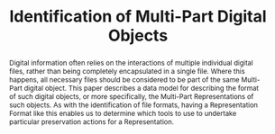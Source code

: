---
abstract: Digital information often relies on the interactions of multiple individual
  digital files, rather than being completely encapsulated in a single file. Where
  this happens, all necessary files should be considered to be part of the same Multi-Part
  digital object. This paper describes a data model for describing the format of such
  digital objects, or more specifically, the Multi-Part Representations of such objects.
  As with the identification of file formats, having a Representation Format like
  this enables us to determine which tools to use to undertake particular preservation
  actions for a Representation.
creators:
- Smith, Richard
- Tilbury, Jonathan
- O'Sullivan, Jack
date: null
document_url: https://services.phaidra.univie.ac.at/api/object/o:1424890/download
grand_parent: iPRES
institutions:
- Preservica Ltd
keywords:
- format identification
- data model
- complex objects
landing_page_url: https://phaidra.univie.ac.at/o:1424890
language: eng
layout: publication
license: CC BY 4.0 International
notes_url: null
parent: iPRES 2021
presentation_url: null
size: 330641
source_name: iPRES
title: Identification of Multi-Part Digital Objects
type: paper
year: 2021
---